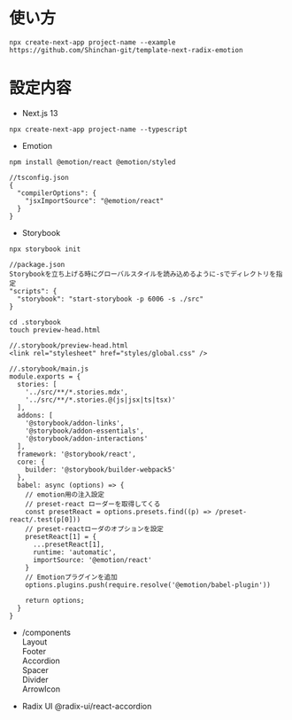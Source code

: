 # 使い方
```
npx create-next-app project-name --example https://github.com/Shinchan-git/template-next-radix-emotion
```

# 設定内容
- Next.js 13
```
npx create-next-app project-name --typescript
```

- Emotion
```
npm install @emotion/react @emotion/styled
```
```
//tsconfig.json
{
  "compilerOptions": {
    "jsxImportSource": "@emotion/react"
  }
}
```

- Storybook
```
npx storybook init
```
```
//package.json
Storybookを立ち上げる時にグローバルスタイルを読み込めるように-sでディレクトリを指定
"scripts": {
  "storybook": "start-storybook -p 6006 -s ./src"
}
```
```
cd .storybook
touch preview-head.html
```
```
//.storybook/preview-head.html
<link rel="stylesheet" href="styles/global.css" />
```
```
//.storybook/main.js
module.exports = {
  stories: [
    '../src/**/*.stories.mdx',
    '../src/**/*.stories.@(js|jsx|ts|tsx)'
  ],
  addons: [
    '@storybook/addon-links',
    '@storybook/addon-essentials',
    '@storybook/addon-interactions'
  ],
  framework: '@storybook/react',
  core: {
    builder: '@storybook/builder-webpack5'
  },
  babel: async (options) => {
    // emotion用の注入設定
    // preset-react ローダーを取得してくる
    const presetReact = options.presets.find((p) => /preset-react/.test(p[0]))
    // preset-reactローダのオプションを設定
    presetReact[1] = {
      ...presetReact[1],
      runtime: 'automatic',
      importSource: '@emotion/react'
    }
    // Emotionプラグインを追加
    options.plugins.push(require.resolve('@emotion/babel-plugin'))

    return options;
  }
}
```

- /components  
Layout  
Footer  
Accordion  
Spacer  
Divider  
ArrowIcon  

- Radix UI
@radix-ui/react-accordion